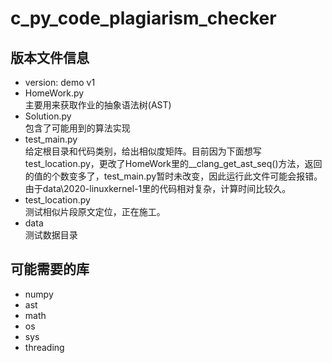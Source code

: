 # c_py_code_plagiarism_checker
## 版本文件信息
- version: demo v1
- HomeWork.py \
  主要用来获取作业的抽象语法树(AST)
- Solution.py \
  包含了可能用到的算法实现
- test_main.py \
  给定根目录和代码类别，给出相似度矩阵。目前因为下面想写test_location.py，更改了HomeWork里的__clang_get_ast_seq()方法，返回的值的个数变多了，test_main.py暂时未改变，因此运行此文件可能会报错。
  由于data\2020-linuxkernel-1里的代码相对复杂，计算时间比较久。
- test_location.py \
  测试相似片段原文定位，正在施工。
- data \
  测试数据目录
## 可能需要的库
- numpy
- ast
- math
- os
- sys
- threading
